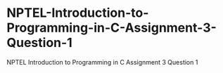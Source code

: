 # NPTEL-Introduction-to-Programming-in-C-Assignment-3-Question-1
NPTEL Introduction to Programming in C Assignment 3 Question 1
